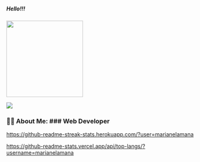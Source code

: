 
<h5>Hello!!!</h5>

<img src="https://media.giphy.com/media/paTz7UZbPfTZFRYnnB/giphy.gif" width="200px">

<a href="https://www.linkedin.com/in/marianelamana/"><img src="https://img.shields.io/badge/LinkedIn-blue?logo=linkedin&logoColor=white&style=for-the-badge"></a>

### :woman_technologist: About Me: ###  Web Developer

https://github-readme-streak-stats.herokuapp.com/?user=marianelamana

https://github-readme-stats.vercel.app/api/top-langs/?username=marianelamana


